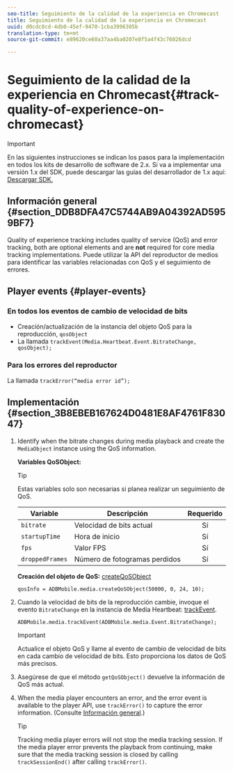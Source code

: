 ```yaml
---
seo-title: Seguimiento de la calidad de la experiencia en Chromecast
title: Seguimiento de la calidad de la experiencia en Chromecast
uuid: d0cdc8cd-4db0-45ef-9470-1cba3996305b
translation-type: tm+mt
source-git-commit: e89620ce60a37aa4ba0207e8f5a4f43c76026dcd

---
```



# Seguimiento de la calidad de la experiencia en Chromecast{#track-quality-of-experience-on-chromecast}

>[!IMPORTANT]
>
>En las siguientes instrucciones se indican los pasos para la implementación en todos los kits de desarrollo de software de 2.x. Si va a implementar una versión 1.x del SDK, puede descargar las guías del desarrollador de 1.x aquí: [Descargar SDK.](/help/sdk-implement/download-sdks.md)

## Información general {#section_DDB8DFA47C5744AB9A04392AD5959BF7}

Quality of experience tracking includes quality of service (QoS) and error tracking, both are optional elements and are **not** required for core media tracking implementations. Puede utilizar la API del reproductor de medios para identificar las variables relacionadas con QoS y el seguimiento de errores.

## Player events {#player-events}

### En todos los eventos de cambio de velocidad de bits

* Creación/actualización de la instancia del objeto QoS para la reproducción, `qosObject`
* La llamada `trackEvent(Media.Heartbeat.Event.BitrateChange, qosObject);`

### Para los errores del reproductor

La llamada `trackError(“media error id”);`

## Implementación {#section_3B8EBEB167624D0481E8AF4761F83047}

1. Identify when the bitrate changes during media playback and create the `MediaObject` instance using the QoS information.

   **Variables QoSObject:**

   >[!TIP]
   >
   >Estas variables solo son necesarias si planea realizar un seguimiento de QoS.

   | Variable | Descripción | Requerido |
   | --- | --- | :---: |
   | `bitrate` | Velocidad de bits actual | Sí |
   | `startupTime` | Hora de inicio | Sí |
   | `fps` | Valor FPS | Sí |
   | `droppedFrames` | Número de fotogramas perdidos | Sí |

   **Creación del objeto de QoS:** [createQoSObject](https://adobe-marketing-cloud.github.io/media-sdks/reference/chromecast/ADBMobile.media.html#.createQoSObject)

   ```
   qosInfo = ADBMobile.media.createQoSObject(50000, 0, 24, 10); 
   ```

1. Cuando la velocidad de bits de la reproducción cambie, invoque el evento `BitrateChange` en la instancia de Media Heartbeat: [trackEvent](https://adobe-marketing-cloud.github.io/media-sdks/reference/chromecast/ADBMobile.media.html#.trackEvent).

   ```
   ADBMobile.media.trackEvent(ADBMobile.media.Event.BitrateChange); 
   ```

   >[!IMPORTANT]
   >
   >Actualice el objeto QoS y llame al evento de cambio de velocidad de bits en cada cambio de velocidad de bits. Esto proporciona los datos de QoS más precisos.

1. Asegúrese de que el método `getQoSObject()` devuelve la información de QoS más actual.
1. When the media player encounters an error, and the error event is available to the player API, use `trackError()` to capture the error information. (Consulte [Información general](/help/sdk-implement/track-errors/track-errors-overview.md).)

   >[!TIP]
   >
   >Tracking media player errors will not stop the media tracking session. If the media player error prevents the playback from continuing, make sure that the media tracking session is closed by calling `trackSessionEnd()` after calling `trackError()`.

